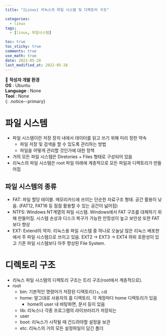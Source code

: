 ```yaml
---
title: "[Linux] 리눅스의 파일 시스템 및 디렉토리 구조"

categories:
  - linux
tags:
  - [linux, 파일시스템]

toc: true
toc_sticky: true
comments: true
use_math: true
date: 2022-05-28
last_modified_at: 2022-05-28
---
```


📌 **작성자 개발 환경** <br>
**OS** : Ubuntu <br>
**Language** : None<br>
**Tool** : None<br>
{: .notice--primary}

# 파일 시스템

- 파일 시스템이란 저장 장치 내에서 데이터를 읽고 쓰기 위해 미리 정한 약속
    - 파일 저장 및 검색을 할 수 있도록 관리하는 방법
    - 파일을 어떻게 관리할 것인가에 대한 정책
- 거의 모든 파일 시스템은 Diretories + Files 형태로 구성되어 있음
- 리눅스의 파일 시스템은 root 파일 아래에 계층적으로 모든 파일과 디렉토리가 만들어짐

## 파일 시스템의 종류

- FAT: 파일 할당 테이블. 메모리카드에 쓰이는 단순한 자료구조 형태. 공간 활용이 낮음. (FAT12, FAT16 등 점점 활용할 수 있는 공간이 넓어짐)
- NTFS: Windows NT계열의 파일 시스템. Windows에서 FAT 구조를 대체하기 위해 만들어짐. 시스템 손상과 디스크 복구가 가능한 안정성이 높고 보안성 또한 FAT보다 향상
- EXT: Extend의 약자. 리눅스용 파일 시스템 중 하나로 오늘날 많은 리눅스 배포판에서 주 파일 시스템으로 쓰이고 있음. EXT2 -> EXT3 -> EXT4 하위 호환성이 있고 기존 파일 시스템보다 아주 향상된 File System.

# 디렉토리 구조

- 리눅스 파일 시스템의 디렉토리 구조는 트리 구조(root에서 계층적으로).
- root
    - bin: 기본적인 명령어가 저장된 디렉토리(`ls`, `cd`)
    - home: 말그대로 사용자의 홈 디렉토리. 각 계정마다 home 디렉토리가 있음
        - home의 user 내 바탕화면, 문서 등이 있음
    - lib: 리눅스나 각종 프로그램의 라이브러리가 저장되는
    - user
    - boot: 리눅스가 시작될 때 건드려야할 설정을 보관
    - etc: 리눅스의 거의 모든 설정파일이 담긴 폴더